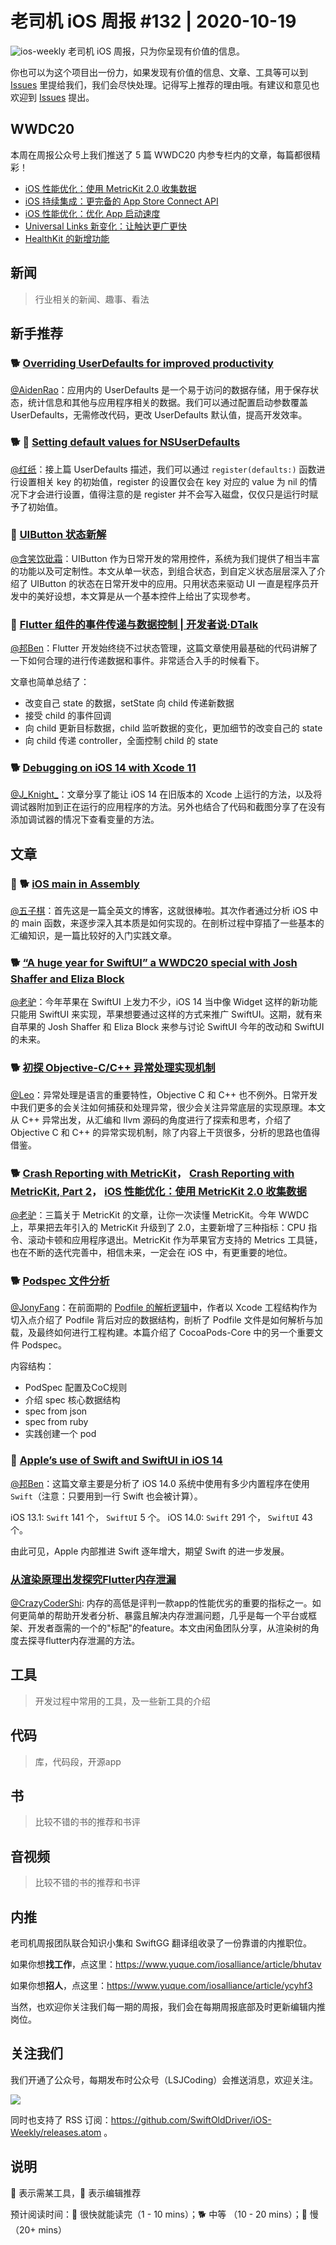 # 老司机 iOS 周报 #132 | 2020-10-19

![ios-weekly](https://github.com/SwiftOldDriver/iOS-Weekly/blob/master/assets/ios-weekly.png?raw=true)
老司机 iOS 周报，只为你呈现有价值的信息。

你也可以为这个项目出一份力，如果发现有价值的信息、文章、工具等可以到 [Issues](https://github.com/SwiftOldDriver/iOS-Weekly/issues) 里提给我们，我们会尽快处理。记得写上推荐的理由哦。有建议和意见也欢迎到 [Issues](https://github.com/SwiftOldDriver/iOS-Weekly/issues) 提出。

## WWDC20

本周在周报公众号上我们推送了 5 篇 WWDC20 内参专栏内的文章，每篇都很精彩！

- [iOS 性能优化：使用 MetricKit 2.0 收集数据](https://mp.weixin.qq.com/s/cbP0QlxVlr5oeTrf6yYfFw)
- [iOS 持续集成：更完备的 App Store Connect API](https://mp.weixin.qq.com/s/KnryMnySoOXvf8K7kQVwmA)
- [iOS 性能优化：优化 App 启动速度](https://mp.weixin.qq.com/s/h3vB_zEJBAHCfGmD5EkMcw)
- [Universal Links 新变化：让触达更广更快](https://mp.weixin.qq.com/s/mnZDKVk_0B60PnX_nSzFpA)
- [HealthKit 的新增功能](https://mp.weixin.qq.com/s/sa0yWgawgfHco9_7dQ5wyg)

## 新闻

> 行业相关的新闻、趣事、看法

## 新手推荐

### 🐕 [Overriding UserDefaults for improved productivity](https://www.avanderlee.com/xcode/overriding-userdefaults-launch-arguments/)

[@AidenRao](https://weibo.com/AidenRao)：应用内的 UserDefaults 是一个易于访问的数据存储，用于保存状态，统计信息和其他与应用程序相关的数据。我们可以通过配置启动参数覆盖 UserDefaults，无需修改代码，更改 UserDefaults 默认值，提高开发效率。

### 🐕 🚧 [Setting default values for NSUserDefaults](https://sarunw.com/posts/setting-default-value-for-nsuserdefaults/)

[@红纸](https://github.com/nianran)：接上篇 UserDefaults 描述，我们可以通过 `register(defaults:)` 函数进行设置相关 key 的初始值，register 的设置仅会在 key 对应的 value 为 nil 的情况下才会进行设置，值得注意的是 register 并不会写入磁盘，仅仅只是运行时赋予了初始值。

### 🐎 [UIButton 状态新解](https://mp.weixin.qq.com/s/nD-HV-gkKJr1MWU_agwkyg)

[@含笑饮砒霜](https://weibo.com/chinafishnews/)：UIButton 作为日常开发的常用控件，系统为我们提供了相当丰富的功能以及可定制性。本文从单一状态，到组合状态，到自定义状态层层深入了介绍了 UIButton 的状态在日常开发中的应用。只用状态来驱动 UI 一直是程序员开发中的美好设想，本文算是从一个基本控件上给出了实现参考。

### 🐎 [Flutter 组件的事件传递与数据控制 | 开发者说·DTalk](https://mp.weixin.qq.com/s/mO2lT_s1s5a94KeirPpeVg)

[@邦Ben](https://weibo.com/linwenbang/)：Flutter 开发始终绕不过状态管理，这篇文章使用最基础的代码讲解了一下如何合理的进行传递数据和事件。非常适合入手的时候看下。

文章也简单总结了：

- 改变自己 state 的数据，setState 向 child 传递新数据
- 接受 child 的事件回调
- 向 child 更新目标数据，child 监听数据的变化，更加细节的改变自己的 state
- 向 child 传递 controller，全面控制 child 的 state


### 🐕 [Debugging on iOS 14 with Xcode 11](https://hybridcattt.com/blog/debugging-on-ios14-with-xcode-11/)

[@J_Knight_](https://github.com/knightsj)：文章分享了能让 iOS 14 在旧版本的 Xcode 上运行的方法，以及将调试器附加到正在运行的应用程序的方法。另外也结合了代码和截图分享了在没有添加调试器的情况下查看变量的方法。

## 文章

### 🌟 🐕 [iOS main in Assembly](https://suelan.github.io/2020/08/18/20200817-ios-main-in-assembly/)

[@五子棋](https://satanwoo.github.io)：首先这是一篇全英文的博客，这就很棒啦。其次作者通过分析 iOS 中的 main 函数，来逐步深入其本质是如何实现的。在剖析过程中穿插了一些基本的汇编知识，是一篇比较好的入门实践文章。

### 🐕 [“A huge year for SwiftUI” a WWDC20 special with Josh Shaffer and Eliza Block](https://www.swiftbysundell.com/podcast/76/)

[@老驴](https://www.weibo.com/6090610445)：今年苹果在 SwiftUI 上发力不少，iOS 14 当中像 Widget 这样的新功能只能用 SwiftUI 来实现，苹果想要通过这样的方式来推广 SwiftUI。这期，就有来自苹果的 Josh Shaffer 和 Eliza Block 来参与讨论 SwiftUI 今年的改动和 SwiftUI 的未来。

### 🐕 [初探 Objective-C/C++ 异常处理实现机制](https://mp.weixin.qq.com/s/4Rcaee6kwWmrS3v_M9y0KQ)

[@Leo](https://github.com/leomobiledeveloper)：异常处理是语言的重要特性，Objective C 和 C++ 也不例外。日常开发中我们更多的会关注如何捕获和处理异常，很少会关注异常底层的实现原理。本文从 C++ 异常出发，从汇编和 llvm 源码的角度进行了探索和思考，介绍了 Objective C 和 C++ 的异常实现机制，除了内容上干货很多，分析的思路也值得借鉴。

### 🐕 [Crash Reporting with MetricKit](https://www.chimehq.com/blog/metrickit-crash-reporting)， [Crash Reporting with MetricKit, Part 2](https://www.chimehq.com/blog/metrickit-crash-reporting-part-2)， [iOS 性能优化：使用 MetricKit 2.0 收集数据](https://mp.weixin.qq.com/s/cbP0QlxVlr5oeTrf6yYfFw)

[@老驴](https://www.weibo.com/6090610445)：三篇关于 MetricKit 的文章，让你一次读懂 MetricKit。今年 WWDC 上，苹果把去年引入的 MetricKit 升级到了 2.0，主要新增了三种指标：CPU 指令、滚动卡顿和应用程序退出。MetricKit 作为苹果官方支持的 Metrics 工具链，也在不断的迭代完善中，相信未来，一定会在 iOS 中，有更重要的地位。

### 🐕 [Podspec 文件分析](https://mp.weixin.qq.com/s/CBkO-UfiPTMY5drIX_ZhKQ)

[@JonyFang](https://github.com/JonyFang)：在前面期的 [Podfile 的解析逻辑](https://mp.weixin.qq.com/s?__biz=MzA5MTM1NTc2Ng==&mid=2458324199&idx=1&sn=3886bbbcef3640bf97e16fcec34b451f&chksm=870e03feb0798ae84ab4b5dab26dfbe8ebbac0bca8491493fa4919f6069bfef58cd04df5ab34&scene=21#wechat_redirect)中，作者以 Xcode 工程结构作为切入点介绍了 Podfile 背后对应的数据结构，剖析了 Podfile 文件是如何解析与加载，及最终如何进行工程构建。本篇介绍了 CocoaPods-Core 中的另一个重要文件 Podspec。

内容结构：
- PodSpec 配置及CoC规则
- 介绍 spec 核心数据结构
- spec from json
- spec from ruby
- 实践创建一个 pod

### 🐎 [Apple’s use of Swift and SwiftUI in iOS 14](https://blog.timac.org/2020/0927-state-of-swift-ios14/)

[@邦Ben](https://weibo.com/linwenbang/)：这篇文章主要是分析了 iOS 14.0 系统中使用有多少内置程序在使用 `Swift`（注意：只要用到一行 Swift 也会被计算）。

iOS 13.1: `Swift` 141 个， `SwiftUI` 5 个。
iOS 14.0: `Swift` 291 个， `SwiftUI` 43 个。

由此可见，Apple 内部推进 Swift 逐年增大，期望 Swift 的进一步发展。

###  [从渲染原理出发探究Flutter内存泄漏](https://mp.weixin.qq.com/s/wPxXUv58sM9Fu3WOmP4JPA)

[@CrazyCoderShi](https://github.com/CrazyCoderShi): 内存的高低是评判一款app的性能优劣的重要的指标之一。如何更简单的帮助开发者分析、暴露且解决内存泄漏问题，几乎是每一个平台或框架、开发者亟需的一个的"标配"的feature。本文由闲鱼团队分享，从渲染树的角度去探寻flutter内存泄漏的方法。


## 工具

> 开发过程中常用的工具，及一些新工具的介绍

## 代码

> 库，代码段，开源app

## 书

> 比较不错的书的推荐和书评

## 音视频

> 比较不错的书的推荐和书评

## 内推

老司机周报团队联合知识小集和 SwiftGG 翻译组收录了一份靠谱的内推职位。

如果你想**找工作**，点这里：https://www.yuque.com/iosalliance/article/bhutav

如果你想**招人**，点这里：https://www.yuque.com/iosalliance/article/ycyhf3

当然，也欢迎你关注我们每一期的周报，我们会在每期周报底部及时更新编辑内推岗位。

## 关注我们

我们开通了公众号，每期发布时公众号（LSJCoding）会推送消息，欢迎关注。

![](https://github.com/SwiftOldDriver/iOS-Weekly/blob/master/assets/qrcode_for_wechat.jpg?raw=true)

同时也支持了 RSS 订阅：https://github.com/SwiftOldDriver/iOS-Weekly/releases.atom 。

## 说明

🚧 表示需某工具，🌟 表示编辑推荐

预计阅读时间：🐎 很快就能读完（1 - 10 mins）；🐕 中等 （10 - 20 mins）；🐢 慢（20+ mins）
